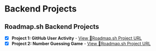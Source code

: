 # Backend Projects

## Roadmap.sh Backend Projects

- [x] **Project 1: GitHub User Activity** - [View 👀](https://github.com/pasindu-kavinda/github-user-activity)[Roadmap.sh Project URL](https://roadmap.sh/projects/github-user-activity)
- [x] **Project 2: Number Guessing Game** - [View 👀](/number-guessing-game/README.md)[Roadmap.sh Project URL](https://roadmap.sh/projects/number-guessing-game)